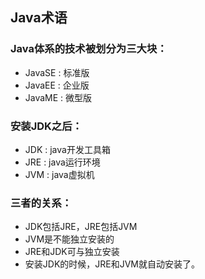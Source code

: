 ## Java术语

### Java体系的技术被划分为三大块：
- JavaSE : 标准版
- JavaEE : 企业版
- JavaME : 微型版
### 安装JDK之后：
- JDK : java开发工具箱
- JRE : java运行环境
- JVM : java虚拟机
### 三者的关系：
- JDK包括JRE，JRE包括JVM
- JVM是不能独立安装的
- JRE和JDK可与独立安装
- 安装JDK的时候，JRE和JVM就自动安装了。



